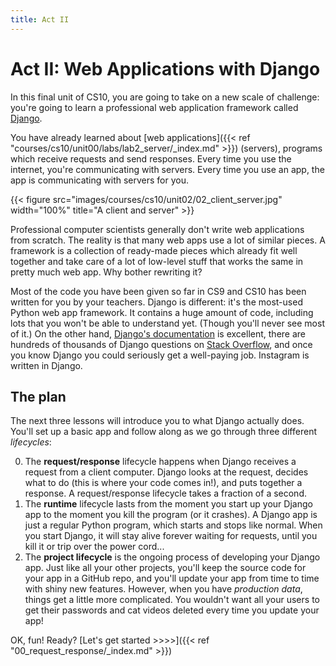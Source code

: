 ```yaml
---
title: Act II
---
```


# Act II: Web Applications with Django

In this final unit of CS10, you are going to take on a new scale of challenge:
you're going to learn a professional web application framework called
[Django](https://www.djangoproject.com/).

You have already learned about [web applications]({{< ref "courses/cs10/unit00/labs/lab2_server/_index.md" >}}) (servers), programs which receive requests and send responses. Every time you use the internet, you're communicating with servers. Every time you use an app, the app is communicating with servers for you. 

{{< figure src="images/courses/cs10/unit02/02_client_server.jpg" width="100%" title="A client and server" >}}

Professional computer scientists generally don't write web applications from
scratch. The reality is that many web apps use a lot of similar pieces. A
framework is a collection of ready-made pieces which already fit well together
and take care of a lot of low-level stuff that works the same in pretty much web
app. Why bother rewriting it? 

Most of the code you have been given so far in CS9 and CS10 has been written for
you by your teachers. Django is different: it's the most-used Python web app framework. It contains a huge amount of code, including lots that you won't be able to understand yet. (Though you'll never see most of it.) On the other hand, [Django's documentation](https://docs.djangoproject.com/en/3.1/) is excellent, there are hundreds of thousands of Django questions on [Stack Overflow](https://stackoverflow.com/questions/tagged/django), and once you know Django you could seriously get a well-paying job. Instagram is written in Django. 

## The plan

The next three lessons will introduce you to what Django actually does. You'll
set up a basic app and follow along as we go through three different
*lifecycles*: 

0. The **request/response** lifecycle happens when Django receives a request from a client
  computer. Django looks at the request, decides what to do (this is where your
  code comes in!), and puts together a response. A request/response lifecycle
  takes a fraction of a second. 
1. The **runtime** lifecycle lasts from the moment you start up your Django app
   to the moment you kill the program (or it crashes). A Django app is just a regular Python program, 
   which starts and stops like normal. When you start Django, it will
   stay alive forever waiting for requests, until you kill it or trip over the
   power cord...
2. The **project lifecycle** is the ongoing process of developing your Django
   app. Just like all your other projects, you'll keep the source code for your
   app in a GitHub repo, and you'll update your app from time to time with shiny
   new features. However, when you have *production data*, things get a little
   more complicated. You wouldn't want all your users to get their passwords and
   cat videos deleted every time you update your app!

OK, fun! Ready? [Let's get started >>>>]({{< ref "00_request_response/_index.md" >}})
